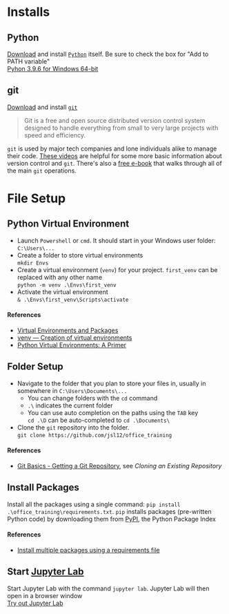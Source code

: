# Installs
## Python
<a href="https://www.python.org/downloads/windows/">Download</a> and install <a href="https://www.python.org/about/">`Python`</a> itself. Be sure to check the box for "Add to PATH variable"<br>
<a href="https://www.python.org/ftp/python/3.9.6/python-3.9.6-amd64.exe">Pyhon 3.9.6 for Windows 64-bit</a>

## git
<a href="https://git-scm.com/downloads">Download</a> and install <a href="https://git-scm.com/">`git`</a><br>
> Git is a free and open source distributed version control system designed to handle everything from small to very large projects with speed and efficiency.

`git` is used by major tech companies and lone individuals alike to manage their code. <a href="https://git-scm.com/videos">These videos</a> are helpful for some more basic information about version control and `git`. There's also a 
<a href="https://git-scm.com/book/en/v2">free e-book</a> that walks through all of the main `git` operations.

# File Setup
## Python Virtual Environment
- Launch `Powershell` or `cmd`. It should start in your Windows user folder: `C:\Users\...`
- Create a folder to store virtual environments<br>
`mkdir Envs`
- Create a virtual environment (`venv`) for your project. `first_venv` can be replaced with any other name<br>
`python -m venv .\Envs\first_venv`
- Activate the virtual environment<br>
`& .\Envs\first_venv\Scripts\activate`

#### References
- <a href="https://docs.python.org/3/tutorial/venv.html">Virtual Environments and Packages</a>
- <a href="https://docs.python.org/3/library/venv.html">venv — Creation of virtual environments</a>
- <a href="https://realpython.com/python-virtual-environments-a-primer/">Python Virtual Environments: A Primer</a>

## Folder Setup
- Navigate to the folder that you plan to store your files in, usually in somewhere in `C:\Users\Documents\...`<br>
    - You can change folders with the `cd` command
    - `.\` indicates the current folder
    - You can use auto completion on the paths using the `TAB` key<br>
`cd .\D` can be auto-completed to `cd .\Documents\`
- Clone the `git` repository into the folder.<br>
`git clone https://github.com/jsl12/office_training`

#### References
- <a href="https://git-scm.com/book/en/v2/Git-Basics-Getting-a-Git-Repository">Git Basics - Getting a Git Repository</a>, 
see <i>Cloning an Existing Repository</i>

## Install Packages
Install all the packages using a single command: `pip install .\office_training\requirements.txt`. `pip` installs packages (pre-written Python code) by downloading them from <a href="https://pypi.org/">PyPI</a>, the Python Package Index

#### References
- <a href="https://pip.pypa.io/en/stable/getting-started/#install-multiple-packages-using-a-requirements-file">Install multiple packages using a requirements file</a>

## Start <a href="https://jupyter.org/about">Jupyter Lab</a>
Start Jupyter Lab with the command `jupyter lab`. Jupyter Lab will then open in a browser window<br>
<a href="https://mybinder.org/v2/gh/jupyterlab/jupyterlab-demo/master?urlpath=lab/tree/demo">Try out Jupyter Lab</a>